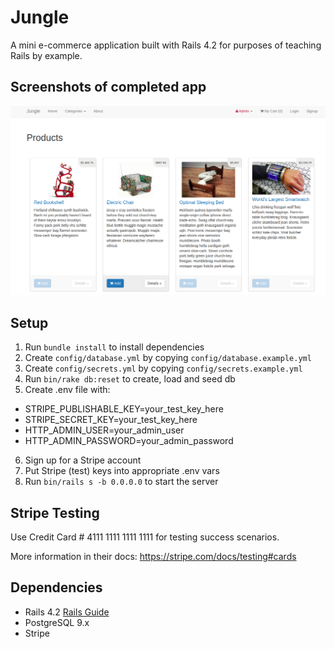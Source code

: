 # Jungle

A mini e-commerce application built with Rails 4.2 for purposes of teaching Rails by example.

## Screenshots of completed app

![Main](docs/main.png)


## Setup

1. Run `bundle install` to install dependencies
2. Create `config/database.yml` by copying `config/database.example.yml`
3. Create `config/secrets.yml` by copying `config/secrets.example.yml`
4. Run `bin/rake db:reset` to create, load and seed db
5. Create .env file with:
 - STRIPE_PUBLISHABLE_KEY=your_test_key_here
 - STRIPE_SECRET_KEY=your_test_key_here
 - HTTP_ADMIN_USER=your_admin_user
 - HTTP_ADMIN_PASSWORD=your_admin_password
6. Sign up for a Stripe account
7. Put Stripe (test) keys into appropriate .env vars
8. Run `bin/rails s -b 0.0.0.0` to start the server

## Stripe Testing

Use Credit Card # 4111 1111 1111 1111 for testing success scenarios.

More information in their docs: <https://stripe.com/docs/testing#cards>

## Dependencies

* Rails 4.2 [Rails Guide](http://guides.rubyonrails.org/v4.2/)
* PostgreSQL 9.x
* Stripe
